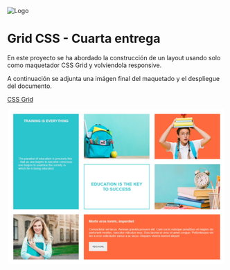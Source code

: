 ![Logo](https://framerusercontent.com/images/zJBgnto0UuieHjFzX0KB4xPLrLk.png)
# Grid CSS - Cuarta entrega
 En este proyecto se ha abordado la construcción de un layout usando solo como maquetador CSS Grid y volviendola responsive.

 A continuación se adjunta una imágen final del maquetado y el despliegue del documento.

 [CSS Grid](https://entrega-grid.vercel.app/)
 
<div>
<p style = 'text-align:center;'>
<img src="./assets/grid.png" alt="Resultados del CSS grid en horizontal" width="500px">
</p>
</div>
<div>
